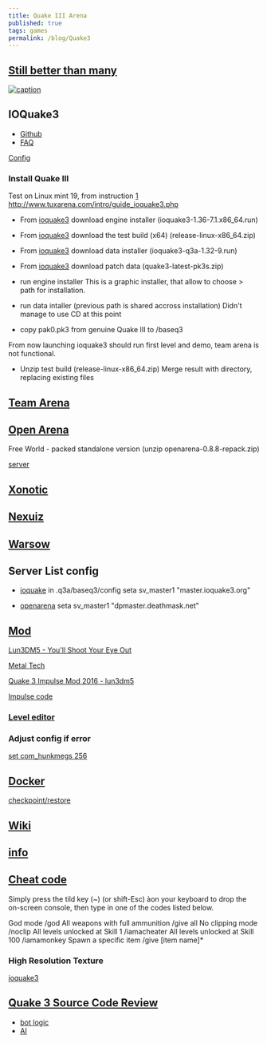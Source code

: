 ```yaml
---
title: Quake III Arena
published: true
tags: games
permalink: /blog/Quake3
---
```

## [Still better than many](https://ioquake3.org/)
[![caption](https://img.youtube.com/vi/akQGDJpY26w/0.jpg)](https://www.youtube.com/watch?v=akQGDJpY26w)


## IOQuake3
- [Github](https://github.com/ioquake/ioq3/)
- [FAQ](http://wiki.ioquake3.org/Players_Guide)

[Config](http://tuxarena.blogspot.fr/2009/08/complete-guide-configure-and-customise.html)

### Install Quake III

Test on Linux mint 19, from instruction [1](http://jonathan.bergknoff.com/journal/installing-quake3-linux-mint)
http://www.tuxarena.com/intro/guide_ioquake3.php

- From [ioquake3](http://ioquake3.org/get-it/) download engine installer (ioquake3-1.36-7.1.x86_64.run)
- From [ioquake3](https://ioquake3.org/get-it/test-builds/) download the test build (x64) (release-linux-x86_64.zip)
- From [ioquake3](http://ioquake3.org/get-it/) download data installer (ioquake3-q3a-1.32-9.run)
- From [ioquake3](https://ioquake3.org/extras/patch-data/) download patch data (quake3-latest-pk3s.zip)

- run engine installer
This is a graphic installer, that allow to choose <install>> path for installation.

- run data intaller (previous path is shared accross installation)
Didn't manage to use CD at this point

- copy pak0.pk3 from genuine Quake III to <install>/baseq3

From now launching ioquake3 should run first level and demo, team arena is not functional.

- Unzip test build (release-linux-x86_64.zip)
  Merge result with <install> directory, replacing existing files


## [Team Arena]()

## [Open Arena](http://openarena.ws/download.php)

Free World - packed standalone version (unzip openarena-0.8.8-repack.zip)

[server](http://dpmaster.deathmask.net/?game=openarena)

## [Xonotic](http://xonotic.org/)
## [Nexuiz](http://www.alientrap.com/games/nexuiz/)
## [Warsow](https://warsow.net/)

## Server List config

- [ioquake](https://ioquake3.org/tag/master-server/)
in .q3a/baseq3/config
seta sv_master1 "master.ioquake3.org"

- [openarena](https://dpmaster.deathmask.net/?game=openarena)
seta sv_master1 "dpmaster.deathmask.net"

## [Mod](https://lvlworld.com/)

[Lun3DM5 - You'll Shoot Your Eye Out](http://www.lunaran.com/page.php?id=218)

[Metal Tech](http://www.moddb.com/mods/metal-tech-v20-revolutions)

[Quake 3 Impulse Mod 2016 - lun3dm5](https://www.youtube.com/watch?v=v_zHK7nndqw)

[Impulse code](https://github.com/youurayy/ioq3)

### [Level editor](http://icculus.org/gtkradiant/)

### Adjust config if error
[set com_hunkmegs 256](http://etconfig.net/cvars/com_hunkmegs/)

## [Docker](https://github.com/icecrime/docker-ioquake3)

[checkpoint/restore](http://blog.kubernetes.io/2015/07/how-did-quake-demo-from-dockercon-work.html)

## [Wiki](http://quake.wikia.com/wiki/Quake_III_Arena)

## [info](https://www.giantbomb.com/quake-iii-arena/3030-3874/)

## [Cheat code](https://www.neoseeker.com/q3a/cheats/pc/)
Simply press the tild key (~) (or shift-Esc) àon your keyboard to drop the on-screen console, then type in one of the codes listed below.

God mode 	/god
All weapons with full ammunition 	/give all
No clipping mode 	/noclip
All levels unlocked at Skill 1 	/iamacheater
All levels unlocked at Skill 100 	/iamamonkey
Spawn a specific item 	/give [item name]*

### High Resolution Texture
[ioquake3](http://ioquake3.org/extras/replacement_content/)

## [Quake 3 Source Code Review](http://fabiensanglard.net/quake3/index.php)
- [bot logic](http://fabiensanglard.net/fd_proxy/quake3/The-Quake-III-Arena-Bot.pdf)
- [AI](http://aigamedev.com/open/article/quake3-engine/)
